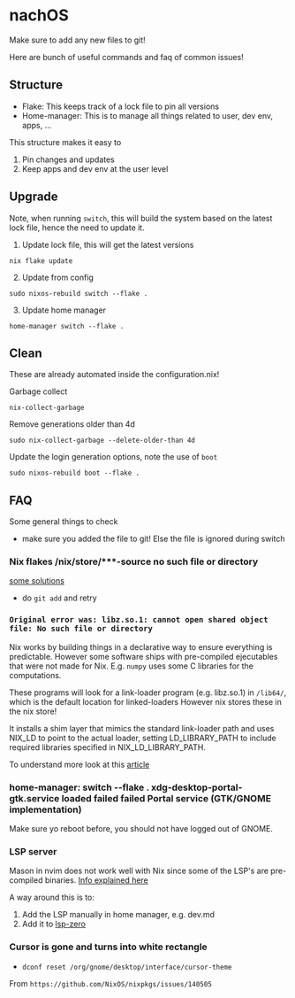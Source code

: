# nachOS

Make sure to add any new files to git!

Here are bunch of useful commands and faq of common issues!

## Structure

- Flake: This keeps track of a lock file to pin all versions
- Home-manager: This is to manage all things related to user, dev env, apps, ...

This structure makes it easy to

1. Pin changes and updates
2. Keep apps and dev env at the user level

## Upgrade

Note, when running `switch`, this will build the system based on the latest
lock file, hence the need to update it. 

1. Update lock file, this will get the latest versions
```shell
nix flake update
```

2. Update from config
```shell
sudo nixos-rebuild switch --flake .
```

3. Update home manager
```shell
home-manager switch --flake .
```

## Clean

These are already automated inside the configuration.nix!

Garbage collect
```shell
nix-collect-garbage
```
Remove generations older than 4d
```shell
sudo nix-collect-garbage --delete-older-than 4d
```

Update the login generation options, note the use of `boot`
```shell
sudo nixos-rebuild boot --flake .
```

## FAQ

Some general things to check

- make sure you added the file to git! Else the file is ignored during switch

### Nix flakes /nix/store/***-source no such file or directory

[some solutions](https://discourse.nixos.org/t/nix-flakes-nix-store-source-no-such-file-or-directory/17836)

- do `git add` and retry

### `Original error was: libz.so.1: cannot open shared object file: No such file or directory`

Nix works by building things in a declarative way to ensure everything is predictable. However some software 
ships with pre-compiled ejecutables that were not made for Nix. E.g. `numpy` uses some C libraries for the 
computations. 

These programs will look for a link-loader program (e.g. libz.so.1) in `/lib64/`, which is the default location
for linked-loaders However nix stores these in the nix store!

It installs a shim layer that mimics the standard link-loader path and uses NIX_LD to point to the actual loader, setting LD_LIBRARY_PATH to include required libraries specified in NIX_LD_LIBRARY_PATH.

To understand more look at this [article](https://blog.thalheim.io/2022/12/31/nix-ld-a-clean-solution-for-issues-with-pre-compiled-executables-on-nixos/)

### home-manager: switch --flake .  xdg-desktop-portal-gtk.service loaded failed failed Portal service (GTK/GNOME implementation)

Make sure yo reboot before, you should not have logged out of GNOME.

### LSP server

Mason in nvim does not work well with Nix since some of the LSP's are pre-compiled binaries. [Info explained here](https://blog.thalheim.io/2022/12/31/nix-ld-a-clean-solution-for-issues-with-pre-compiled-executables-on-nixos/)

A way around this is to:

1. Add the LSP manually in home manager, e.g. dev.md
2. Add it to [lsp-zero](https://github.com/neovim/nvim-lspconfig/blob/master/doc/server_configurations.md)

### Cursor is gone and turns into white rectangle

- `dconf reset /org/gnome/desktop/interface/cursor-theme`

From `https://github.com/NixOS/nixpkgs/issues/140505`
